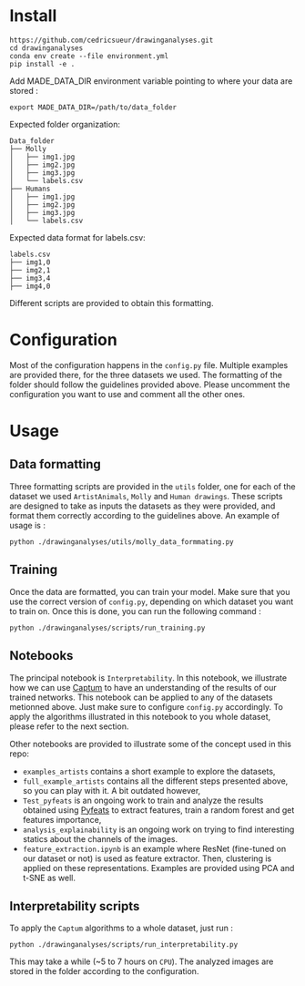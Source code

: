 # Install

```
https://github.com/cedricsueur/drawinganalyses.git
cd drawinganalyses
conda env create --file environment.yml
pip install -e .
```

Add MADE_DATA_DIR environment variable pointing to where your data are stored :

```
export MADE_DATA_DIR=/path/to/data_folder
```

Expected folder organization:

```
Data_folder
├── Molly
│   ├── img1.jpg
│   ├── img2.jpg
│   ├── img3.jpg
│   └── labels.csv
├── Humans
│   ├── img1.jpg
│   ├── img2.jpg
│   ├── img3.jpg
│   └── labels.csv
```

Expected data format for labels.csv:

```
labels.csv
├── img1,0
├── img2,1
├── img3,4
├── img4,0
```

Different scripts are provided to obtain this formatting.

# Configuration

Most of the configuration happens in the `config.py` file. Multiple examples are provided there, for the three datasets we used. The formatting of the folder should follow the guidelines provided above. Please uncomment the configuration you want to use and comment all the other ones.

# Usage

## Data formatting

Three formatting scripts are provided in the `utils` folder, one for each of the dataset we used `ArtistAnimals`, `Molly` and `Human drawings`. These scripts are designed to take as inputs the datasets as they were provided, and format them correctly according to the guidelines above. An example of usage is :

```
python ./drawinganalyses/utils/molly_data_formmating.py
```

## Training 

Once the data are formatted, you can train your model. Make sure that you use the correct version of `config.py`, depending on which dataset you want to train on. Once this is done, you can run the following command :

```
python ./drawinganalyses/scripts/run_training.py
```

## Notebooks

The principal notebook is `Interpretability`. In this notebook, we illustrate how we can use [Captum](https://captum.ai/) to have an understanding of the results of our trained networks. This notebook can be applied to any of the datasets metionned above. Just make sure to configure `config.py` accordingly. To apply the algorithms illustrated in this notebook to you whole dataset, please refer to the next section.

Other notebooks are provided to illustrate some of the concept used in this repo:
- `examples_artists` contains a short example to explore the datasets,
- `full_example_artists` contains all the different steps presented above, so you can play with it. A bit outdated however,
- `Test_pyfeats` is an ongoing work to train and analyze the results obtained using [Pyfeats](https://github.com/giakou4/pyfeats) to extract features, train a random forest and  get features importance,
- `analysis_explainability` is an ongoing work on trying to find interesting statics about the channels of the images.
- `feature_extraction.ipynb` is an example where ResNet (fine-tuned on our dataset or not) is used as feature extractor. Then, clustering is applied on these representations. Examples are provided using PCA and t-SNE as well.

## Interpretability scripts

To apply the `Captum` algorithms to a whole dataset, just run :

```
python ./drawinganalyses/scripts/run_interpretability.py
```

This may take a while (~5 to 7 hours on `CPU`). The analyzed images are stored in the folder according to the configuration.

